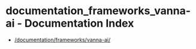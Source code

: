 # documentation_frameworks_vanna-ai - Documentation Index

- [/documentation/frameworks/vanna-ai/](./_documentation_frameworks_vanna-ai_.md)

